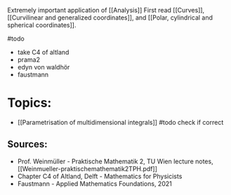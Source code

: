Extremely important application of [[Analysis]] 
First read [[Curves]], [[Curvilinear and generalized coordinates]], and [[Polar, cylindrical and spherical coordinates]].


#todo 
- take C4 of altland
- prama2
- edyn von waldhör
- faustmann

# Topics:
- [[Parametrisation of multidimensional integrals]] #todo check if correct


## Sources:
- Prof. Weinmüller - Praktische Mathematik 2, TU Wien lecture notes, [[Weinmueller-praktischemathematik2TPH.pdf]]
- Chapter C4 of Altland, Delft - Mathematics for Physicists
- Faustmann - Applied Mathematics Foundations, 2021

